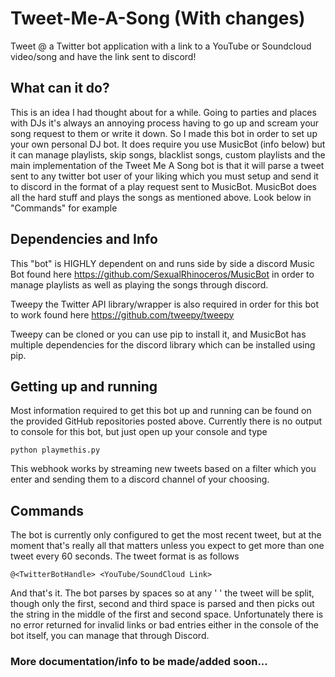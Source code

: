 # Tweet-Me-A-Song (With changes)
Tweet @ a Twitter bot application with a link to a YouTube or Soundcloud video/song and have the link sent to discord!

## What can it do?
This is an idea I had thought about for a while. Going to parties and places with DJs it's always an annoying process having to go up and scream your song request to them or write it down. So I made this bot in order to set up your own personal DJ bot. It does require you use MusicBot (info below) but it can manage playlists, skip songs, blacklist songs, custom playlists and the main implementation of the Tweet Me A Song bot is that it will parse a tweet sent to any twitter bot user of your liking which you must setup and send it to discord in the format of a play request sent to MusicBot. MusicBot does all the hard stuff and plays the songs as mentioned above. Look below in "Commands" for example

## Dependencies and Info

This "bot" is HIGHLY dependent on and runs side by side a discord Music Bot found here https://github.com/SexualRhinoceros/MusicBot in order to manage playlists as well as playing the songs through discord.

Tweepy the Twitter API library/wrapper is also required in order for this bot to work found here https://github.com/tweepy/tweepy

Tweepy can be cloned or you can use pip to install it, and MusicBot has multiple dependencies for the discord library which can be installed using pip.

## Getting up and running
Most information required to get this bot up and running can be found on the provided GitHub repositories posted above. Currently there is no output to console for this bot, but just open up your console and type 

`python playmethis.py` 

This webhook works by streaming new tweets based on a filter which you enter and sending them to a discord channel of your choosing.

## Commands
The bot is currently only configured to get the most recent tweet, but at the moment that's really all that matters unless you expect to get more than one tweet every 60 seconds. The tweet format is as follows

`@<TwitterBotHandle> <YouTube/SoundCloud Link>`

And that's it. The bot parses by spaces so at any ' ' the tweet will be split, though only the first, second and third space is parsed and then picks out the string in the middle of the first and second space. Unfortunately there is no error returned for invalid links or bad entries either in the console of the bot itself, you can manage that through Discord.

### More documentation/info to be made/added soon...
